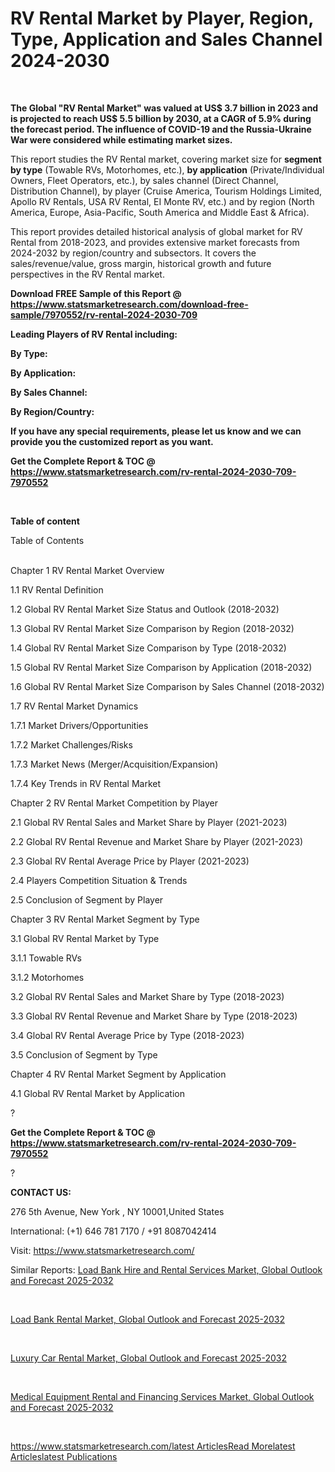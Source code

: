 <h1>RV Rental Market by Player, Region, Type, Application and Sales Channel 2024-2030</h1><br/><p><strong>The Global "RV Rental Market" was valued at US$ 3.7 billion in 2023 and is projected to reach US$ 5.5 billion by 2030, at a <strong>CAGR</strong> of 5.9% during the forecast period. The influence of COVID-19 and the Russia-Ukraine War were considered while estimating market sizes.</strong></p>
 
 
 
 <p>This report studies the RV Rental market, covering market size for <strong>segment by type</strong> (Towable RVs, Motorhomes, etc.), <strong>by application</strong> (Private/Individual Owners, Fleet Operators, etc.), by sales channel (Direct Channel, Distribution Channel), by player (Cruise America, Tourism Holdings Limited, Apollo RV Rentals, USA RV Rental, EI Monte RV, etc.) and by region (North America, Europe, Asia-Pacific, South America and Middle East & Africa).</p>
 
 
 
 <p>This report provides detailed historical analysis of global market for RV Rental from 2018-2023, and provides extensive market forecasts from 2024-2032 by region/country and subsectors. It covers the sales/revenue/value, gross margin, historical growth and future perspectives in the RV Rental market.</p>
 
 
 
 <p><strong>Download FREE Sample of this Report @ <a href="https://www.statsmarketresearch.com/download-free-sample/7970552/rv-rental-2024-2030-709">https://www.statsmarketresearch.com/download-free-sample/7970552/rv-rental-2024-2030-709</a></strong></p>
 
 
 
 <p><strong>Leading Players of RV Rental including:</strong></p>
 
 
 
 <p><strong>By Type:</strong></p>
 
 
 
 <p><strong><strong>By Application</strong>:</strong></p>
 
 
 
 <p><strong>By Sales Channel:</strong></p>
 
 
 
 <p><strong>By Region/Country:</strong></p>
 
 
 
 <p><strong>If you have any special requirements, please let us know and we can provide you the customized report as you want.</strong></p>
 
 
 
 <div><b>Get the Complete Report & TOC @ <a href="https://www.statsmarketresearch.com/rv-rental-2024-2030-709-7970552">https://www.statsmarketresearch.com/rv-rental-2024-2030-709-7970552</a></b></div>
 
 
 
 <p><br />
 
 <b>Table of content</b></p>
 
 
 
 <p>Table of Contents<br />
 
 <br />
 
 Chapter 1 RV Rental Market Overview<br />
 
 1.1 RV Rental Definition<br />
 
 1.2 Global RV Rental Market Size Status and Outlook (2018-2032)<br />
 
 1.3 Global RV Rental Market Size Comparison by Region (2018-2032)<br />
 
 1.4 Global RV Rental Market Size Comparison by Type (2018-2032)<br />
 
 1.5 Global RV Rental Market Size Comparison by Application (2018-2032)<br />
 
 1.6 Global RV Rental Market Size Comparison by Sales Channel (2018-2032)<br />
 
 1.7 RV Rental Market Dynamics<br />
 
 1.7.1 Market Drivers/Opportunities<br />
 
 1.7.2 Market Challenges/Risks<br />
 
 1.7.3 Market News (Merger/Acquisition/Expansion)<br />
 
 1.7.4 Key Trends in RV Rental Market<br />
 
 Chapter 2 RV Rental Market Competition by Player<br />
 
 2.1 Global RV Rental Sales and Market Share by Player (2021-2023)<br />
 
 2.2 Global RV Rental Revenue and Market Share by Player (2021-2023)<br />
 
 2.3 Global RV Rental Average Price by Player (2021-2023)<br />
 
 2.4 Players Competition Situation & Trends<br />
 
 2.5 Conclusion of Segment by Player<br />
 
 Chapter 3 RV Rental Market Segment by Type<br />
 
 3.1 Global RV Rental Market by Type<br />
 
 3.1.1 Towable RVs<br />
 
 3.1.2 Motorhomes<br />
 
 3.2 Global RV Rental Sales and Market Share by Type (2018-2023)<br />
 
 3.3 Global RV Rental Revenue and Market Share by Type (2018-2023)<br />
 
 3.4 Global RV Rental Average Price by Type (2018-2023)<br />
 
 3.5 Conclusion of Segment by Type<br />
 
 Chapter 4 RV Rental Market Segment by Application<br />
 
 4.1 Global RV Rental Market by Application<br />
 
 ? </p>
 
 
 
 <div><b>Get the Complete Report & TOC @ <a href="https://www.statsmarketresearch.com/rv-rental-2024-2030-709-7970552">https://www.statsmarketresearch.com/rv-rental-2024-2030-709-7970552</a></b></div>
 
 
 
 <p>? </p>
 
 
 
 <p><b>CONTACT US:</b><br />
 
 276 5th Avenue, New York , NY 10001,United States<br />
 
 International: (+1) 646 781 7170 / +91 8087042414<br />
 
 Visit: <a href="https://www.statsmarketresearch.com/">https://www.statsmarketresearch.com/</a><br />
 
 Similar Reports: <a href="https://www.statsmarketresearch.com/rv-rental-2024-2030-709-7970552">Load Bank Hire and Rental Services Market, Global Outlook and Forecast 2025-2032 </a><br />
 
 <br />
 
 <a href="https://www.statsmarketresearch.com/rv-rental-2024-2030-709-7970552">Load Bank Rental Market, Global Outlook and Forecast 2025-2032 </a><br />
 
 <br />
 
 <a href="https://www.statsmarketresearch.com/rv-rental-2024-2030-709-7970552">Luxury Car Rental Market, Global Outlook and Forecast 2025-2032</a><br />
 
 <br />
 
 <a href="https://www.statsmarketresearch.com/rv-rental-2024-2030-709-7970552">Medical Equipment Rental and Financing Services Market, Global Outlook and Forecast 2025-2032</a><br />
 
 <br />
 
 <a href="https://gyeongbokgung.com">https://www.statsmarketresearch.com/</a><a href="https://hallyeomaritime.com">latest Articles</a><a href="https://jingwansa.com">Read More</a><a href="https://nguoiviet.jp/">latest Articles</a><a href="https://www.intelmarketresearch.com/">latest Publications</a></p>